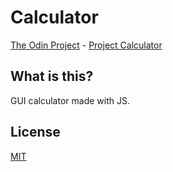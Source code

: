 # Calculator
[The Odin Project](https://www.theodinproject.com/home) - [Project Calculator](https://www.theodinproject.com/courses/web-development-101/lessons/calculator)

## What is this?
GUI calculator made with JS.

## License
[MIT](https://mit-license.org/)
